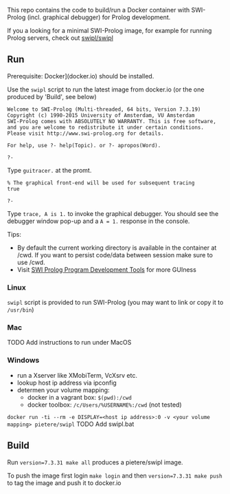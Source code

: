 This repo contains the code to build/run a Docker container with SWI-Prolog (incl. graphical debugger) for Prolog development.

If you a looking for a minimal SWI-Prolog image, for example for running Prolog servers, check out [swipl/swipl](https://hub.docker.com/r/swipl/swipl/)


## Run
Prerequisite: Docker](docker.io)  should be installed.

Use the `swipl` script to run the latest image from docker.io (or the one produced by 'Build', see below) 

```
Welcome to SWI-Prolog (Multi-threaded, 64 bits, Version 7.3.19)
Copyright (c) 1990-2015 University of Amsterdam, VU Amsterdam
SWI-Prolog comes with ABSOLUTELY NO WARRANTY. This is free software,
and you are welcome to redistribute it under certain conditions.
Please visit http://www.swi-prolog.org for details.

For help, use ?- help(Topic). or ?- apropos(Word).

?- 
```
Type `guitracer.` at the promt.
```
% The graphical front-end will be used for subsequent tracing
true

?- 
```
Type `trace, A is 1.` to invoke the graphical debugger.
You should see the debugger window pop-up and a `A = 1.` response in the console.

Tips:
- By default the current working directory is available in the container at /cwd.
If you want to persist code/data between session make sure to use /cwd.
- Visit [SWI Prolog Program Development Tools](http://www.swi-prolog.org/IDE.html) for more GUIness

### Linux
`swipl` script is provided to run SWI-Prolog (you may want to link or copy it to `/usr/bin`)

### Mac
TODO Add instructions to run under MacOS

### Windows
- run a Xserver like XMobiTerm, VcXsrv etc.
- lookup host ip address via ipconfig
- determen your volume mapping: 
  - docker in a vagrant box: `$(pwd):/cwd`
  - docker toolbox: `/c/Users/%USERNAME%:/cwd` (not tested)

`docker run -ti --rm -e DISPLAY=<host ip address>:0 -v <your volume mapping> pietere/swipl`
TODO Add swipl.bat 

## Build
Run `version=7.3.31 make all` produces a pietere/swipl image.

To push the image first login `make login` and then `version=7.3.31 make push` to tag the image and push it to docker.io




